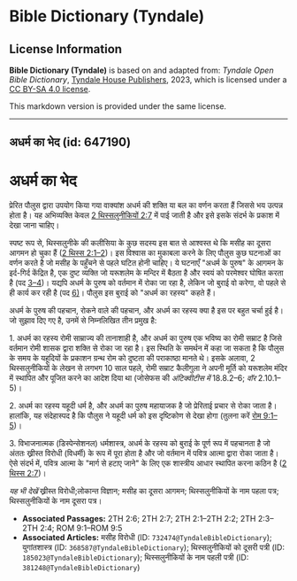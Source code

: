 # Bible Dictionary (Tyndale)

## License Information

**Bible Dictionary (Tyndale)** is based on and adapted from: _Tyndale Open Bible Dictionary_, [Tyndale House Publishers](https://tyndaleopenresources.com/), 2023, which is licensed under a [CC BY-SA 4.0 license](https://creativecommons.org/licenses/by-sa/4.0/legalcode.en).

This markdown version is provided under the same license.



--------------------------------

## अधर्म का भेद (id: 647190)

अधर्म का भेद
============

प्रेरित पौलुस द्वारा उपयोग किया गया वाक्यांश अधर्म की शक्ति या बल का वर्णन करता हैं जिससे भय उत्पन्न होता है। यह अभिव्यक्ति केवल [2 थिस्सलुनीकियों 2:7](https://ref.ly/2Thess2:7) में पाई जाती है और इसे इसके संदर्भ के प्रकाश में देखा जाना चाहिए।

स्पष्ट रूप से, थिस्सलुनीके की कलीसिया के कुछ सदस्य इस बात से आश्वस्त थे कि मसीह का दूसरा आगमन हो चुका हैं ([2 थिस्स 2:1–2](https://ref.ly/2Thess2:1-2Thess2:2))। इस विश्वास का मुकाबला करने के लिए पौलुस कुछ घटनाओं का वर्णन करते है जो मसीह के पहुँचने से पहले घटित होनी चाहिए। ये घटनाएँ "अधर्म के पुरुष" के आगमन के इर्द\-गिर्द केंद्रित है, एक दुष्ट व्यक्ति जो यरूशलेम के मन्दिर में बैठता है और स्वयं को परमेश्वर घोषित करता है (पद [3–4](https://ref.ly/2Thess2:3-2Thess2:4))। यद्यपि अधर्म के पुरुष को वर्तमान में रोका जा रहा है, लेकिन जो बुराई वो करेगा, वो पहले से ही कार्य कर रही है (पद [6\)](https://ref.ly/2Thess2:6)। पौलुस इस बुराई को "अधर्म का रहस्य" कहते हैं।

अधर्म के पुरुष की पहचान, रोकने वाले की पहचान, और अधर्म का रहस्य क्या है इस पर बहुत चर्चा हुई है। जो सुझाव दिए गए है, उनमें से निम्नलिखित तीन प्रमुख है:

1\. अधर्म का रहस्य रोमी साम्राज्य की तानाशाही है, और अधर्म का पुरुष एक भविष्य का रोमी सम्राट है जिसे वर्तमान रोमी शासक द्वारा शक्ति से रोका जा रहा है। इस स्थिति के समर्थन में कहा जा सकता है कि पौलुस के समय के यहूदियों के प्रकाशन ग्रन्थ रोम को दुष्टता की पराकाष्ठा मानते थे। इसके अलावा, 2 थिस्सलुनीकियों के लेखन से लगभग 10 साल पहले, रोमी सम्राट कैलीगुला ने अपनी मूर्ति को यरूशलेम मंदिर में स्थापित और पूजित करने का आदेश दिया था (जोसेफस की *अंटिक्वीटीस में* 18\.8\.2–6; *वॉर* 2\.10\.1–5\)।

2\. अधर्म का रहस्य यहूदी धर्म है, और अधर्म का पुरुष महायाजक है जो प्रेरिताई प्रचार से रोका जाता है। हालांकि, यह संदेहास्पद है कि पौलुस ने यहूदी धर्म को इस दृष्टिकोण से देखा होगा (तुलना करें [रोम 9:1–5](https://ref.ly/Rom9:1-Rom9:5))। 

3\. विभाजनात्मक (डिस्पेन्सेशनल) धर्मशास्त्र, अधर्म के रहस्य को बुराई के पूर्ण रूप में पहचानता है जो अंततः ख्रीस्त विरोधी (विधर्मी) के रूप में पूरा होता है और जो वर्तमान में पवित्र आत्मा द्वारा रोका जाता है। ऐसे संदर्भ में, पवित्र आत्मा के "मार्ग से हटाए जाने" के लिए एक शास्त्रीय आधार स्थापित करना कठिन है ([2 थिस्स 2:7](https://ref.ly/2Thess2:7))। 

*यह भी देखें* ख्रीस्त विरोधी;लोकान्त विज्ञान; मसीह का दूसरा आगमन; थिस्सलुनीकियों के नाम पहला पत्र; थिस्सलुनीकियों के नाम दूसरा पत्र। 

* **Associated Passages:** 2TH 2:6; 2TH 2:7; 2TH 2:1–2TH 2:2; 2TH 2:3–2TH 2:4; ROM 9:1–ROM 9:5
* **Associated Articles:** मसीह विरोधी (ID: `732474@TyndaleBibleDictionary`); युगांतशास्त्र (ID: `368587@TyndaleBibleDictionary`); थिस्सलुनीकियों को दूसरी पत्री  (ID: `185023@TyndaleBibleDictionary`); थिस्सलुनीकियों के नाम पहली पत्री (ID: `381248@TyndaleBibleDictionary`)

